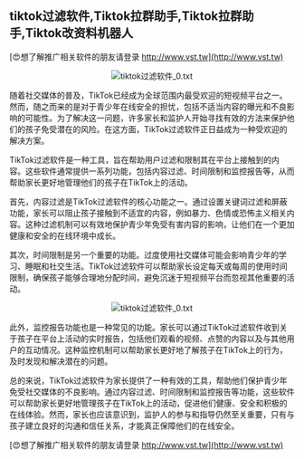 ## **tiktok过滤软件,Tiktok拉群助手,Tiktok拉群助手,Tiktok改资料机器人**

[😍想了解推广相关软件的朋友请登录 http://www.vst.tw](http://www.vst.tw)

 <center><img src="https://vst.tw/MP4/tuiguang/png/1.png" alt="tiktok过滤软件_0.txt"></center>

随着社交媒体的普及，TikTok已经成为全球范围内最受欢迎的短视频平台之一。然而，随之而来的是对于青少年在线安全的担忧，包括不适当内容的曝光和不良影响的可能性。为了解决这一问题，许多家长和监护人开始寻找有效的方法来保护他们的孩子免受潜在的风险。在这方面，TikTok过滤软件正日益成为一种受欢迎的解决方案。

TikTok过滤软件是一种工具，旨在帮助用户过滤和限制其在平台上接触到的内容。这些软件通常提供一系列功能，包括内容过滤、时间限制和监控报告等，从而帮助家长更好地管理他们的孩子在TikTok上的活动。

首先，内容过滤是TikTok过滤软件的核心功能之一。通过设置关键词过滤和屏蔽功能，家长可以阻止孩子接触到不适宜的内容，例如暴力、色情或恐怖主义相关内容。这种过滤机制可以有效地保护青少年免受有害内容的影响，让他们在一个更加健康和安全的在线环境中成长。

其次，时间限制是另一个重要的功能。过度使用社交媒体可能会影响青少年的学习、睡眠和社交生活。TikTok过滤软件可以帮助家长设定每天或每周的使用时间限制，确保孩子能够合理地分配时间，避免沉迷于短视频平台而忽视其他重要的活动。

 <center><img src="https://vst.tw/MP4/tuiguang/png/1.png" alt="tiktok过滤软件_0.txt"></center>

此外，监控报告功能也是一种常见的功能。家长可以通过TikTok过滤软件收到关于孩子在平台上活动的实时报告，包括他们观看的视频、点赞的内容以及与其他用户的互动情况。这种监控机制可以帮助家长更好地了解孩子在TikTok上的行为，及时发现和解决潜在的问题。

总的来说，TikTok过滤软件为家长提供了一种有效的工具，帮助他们保护青少年免受社交媒体的不良影响。通过内容过滤、时间限制和监控报告等功能，这些软件可以帮助家长更好地管理孩子在TikTok上的活动，促进他们健康、安全和积极的在线体验。然而，家长也应该意识到，监护人的参与和指导仍然至关重要，只有与孩子建立良好的沟通和信任关系，才能真正保障他们的在线安全。

[😍想了解推广相关软件的朋友请登录 http://www.vst.tw](http://www.vst.tw)



